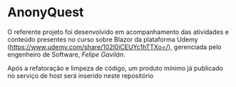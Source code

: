 # AnonyQuest

O referente projeto foi desenvolvido em acompanhamento das atividades e conteúdo presentes no curso sobre Blazor da plataforma Udemy (https://www.udemy.com/share/102l0iCEUYc1hTTXo=/), gerenciada pelo engenheiro de Software, *Felipe Gavilán*.


Após a refatoração e limpeza de código, um produto mínimo já publicado no serviço de host será inserido neste repositório
